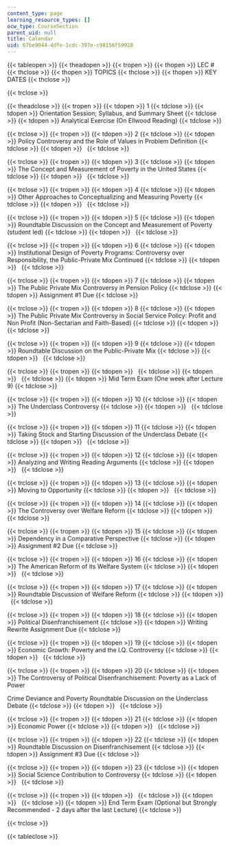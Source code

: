 ```yaml
---
content_type: page
learning_resource_types: []
ocw_type: CourseSection
parent_uid: null
title: Calendar
uid: 67be9944-4dfe-1cdc-397e-c98156f59928
---
```


{{< tableopen >}}
{{< theadopen >}}
{{< tropen >}}
{{< thopen >}}
LEC #
{{< thclose >}}
{{< thopen >}}
TOPICS
{{< thclose >}}
{{< thopen >}}
KEY DATES
{{< thclose >}}

{{< trclose >}}

{{< theadclose >}}
{{< tropen >}}
{{< tdopen >}}
1
{{< tdclose >}}
{{< tdopen >}}
Orientation Session; Syllabus, and Summary Sheet
{{< tdclose >}}
{{< tdopen >}}
Analytical Exercise (On Ellwood Reading)
{{< tdclose >}}

{{< trclose >}}
{{< tropen >}}
{{< tdopen >}}
2
{{< tdclose >}}
{{< tdopen >}}
Policy Controversy and the Role of Values in Problem Definition
{{< tdclose >}}
{{< tdopen >}}
 
{{< tdclose >}}

{{< trclose >}}
{{< tropen >}}
{{< tdopen >}}
3
{{< tdclose >}}
{{< tdopen >}}
The Concept and Measurement of Poverty in the United States
{{< tdclose >}}
{{< tdopen >}}
 
{{< tdclose >}}

{{< trclose >}}
{{< tropen >}}
{{< tdopen >}}
4
{{< tdclose >}}
{{< tdopen >}}
Other Approaches to Conceptualizing and Measuring Poverty
{{< tdclose >}}
{{< tdopen >}}
 
{{< tdclose >}}

{{< trclose >}}
{{< tropen >}}
{{< tdopen >}}
5
{{< tdclose >}}
{{< tdopen >}}
Roundtable Discussion on the Concept and Measurement of Poverty (student led)
{{< tdclose >}}
{{< tdopen >}}
 
{{< tdclose >}}

{{< trclose >}}
{{< tropen >}}
{{< tdopen >}}
6
{{< tdclose >}}
{{< tdopen >}}
Institutional Design of Poverty Programs: Controversy over Responsibility, the Public-Private Mix Continued
{{< tdclose >}}
{{< tdopen >}}
 
{{< tdclose >}}

{{< trclose >}}
{{< tropen >}}
{{< tdopen >}}
7
{{< tdclose >}}
{{< tdopen >}}
The Public Private Mix Controversy in Pension Policy
{{< tdclose >}}
{{< tdopen >}}
Assignment #1 Due
{{< tdclose >}}

{{< trclose >}}
{{< tropen >}}
{{< tdopen >}}
8
{{< tdclose >}}
{{< tdopen >}}
The Public Private Mix Controversy in Social Service Policy: Profit and Non Profit (Non-Sectarian and Faith-Based)
{{< tdclose >}}
{{< tdopen >}}
 
{{< tdclose >}}

{{< trclose >}}
{{< tropen >}}
{{< tdopen >}}
9
{{< tdclose >}}
{{< tdopen >}}
Roundtable Discussion on the Public-Private Mix
{{< tdclose >}}
{{< tdopen >}}
 
{{< tdclose >}}

{{< trclose >}}
{{< tropen >}}
{{< tdopen >}}
 
{{< tdclose >}}
{{< tdopen >}}
 
{{< tdclose >}}
{{< tdopen >}}
Mid Term Exam (One week after Lecture 9)
{{< tdclose >}}

{{< trclose >}}
{{< tropen >}}
{{< tdopen >}}
10
{{< tdclose >}}
{{< tdopen >}}
The Underclass Controversy
{{< tdclose >}}
{{< tdopen >}}
 
{{< tdclose >}}

{{< trclose >}}
{{< tropen >}}
{{< tdopen >}}
11
{{< tdclose >}}
{{< tdopen >}}
Taking Stock and Starting Discussion of the Underclass Debate
{{< tdclose >}}
{{< tdopen >}}
 
{{< tdclose >}}

{{< trclose >}}
{{< tropen >}}
{{< tdopen >}}
12
{{< tdclose >}}
{{< tdopen >}}
Analyzing and Writing Reading Arguments
{{< tdclose >}}
{{< tdopen >}}
 
{{< tdclose >}}

{{< trclose >}}
{{< tropen >}}
{{< tdopen >}}
13
{{< tdclose >}}
{{< tdopen >}}
Moving to Opportunity
{{< tdclose >}}
{{< tdopen >}}
 
{{< tdclose >}}

{{< trclose >}}
{{< tropen >}}
{{< tdopen >}}
14
{{< tdclose >}}
{{< tdopen >}}
The Controversy over Welfare Reform
{{< tdclose >}}
{{< tdopen >}}
 
{{< tdclose >}}

{{< trclose >}}
{{< tropen >}}
{{< tdopen >}}
15
{{< tdclose >}}
{{< tdopen >}}
Dependency in a Comparative Perspective
{{< tdclose >}}
{{< tdopen >}}
Assignment #2 Due
{{< tdclose >}}

{{< trclose >}}
{{< tropen >}}
{{< tdopen >}}
16
{{< tdclose >}}
{{< tdopen >}}
The American Reform of its Welfare System
{{< tdclose >}}
{{< tdopen >}}
 
{{< tdclose >}}

{{< trclose >}}
{{< tropen >}}
{{< tdopen >}}
17
{{< tdclose >}}
{{< tdopen >}}
Roundtable Discussion of Welfare Reform
{{< tdclose >}}
{{< tdopen >}}
 
{{< tdclose >}}

{{< trclose >}}
{{< tropen >}}
{{< tdopen >}}
18
{{< tdclose >}}
{{< tdopen >}}
Political Disenfranchisement
{{< tdclose >}}
{{< tdopen >}}
Writing Rewrite Assignment Due
{{< tdclose >}}

{{< trclose >}}
{{< tropen >}}
{{< tdopen >}}
19
{{< tdclose >}}
{{< tdopen >}}
Economic Growth: Poverty and the I.Q. Controversy
{{< tdclose >}}
{{< tdopen >}}
 
{{< tdclose >}}

{{< trclose >}}
{{< tropen >}}
{{< tdopen >}}
20
{{< tdclose >}}
{{< tdopen >}}
The Controversy of Political Disenfranchisement: Poverty as a Lack of Power  
  
Crime Deviance and Poverty Roundtable Discussion on the Underclass Debate
{{< tdclose >}}
{{< tdopen >}}
 
{{< tdclose >}}

{{< trclose >}}
{{< tropen >}}
{{< tdopen >}}
21
{{< tdclose >}}
{{< tdopen >}}
Economic Power
{{< tdclose >}}
{{< tdopen >}}
 
{{< tdclose >}}

{{< trclose >}}
{{< tropen >}}
{{< tdopen >}}
22
{{< tdclose >}}
{{< tdopen >}}
Roundtable Discussion on Disenfranchisement
{{< tdclose >}}
{{< tdopen >}}
Assignment #3 Due
{{< tdclose >}}

{{< trclose >}}
{{< tropen >}}
{{< tdopen >}}
23
{{< tdclose >}}
{{< tdopen >}}
Social Science Contribution to Controversy
{{< tdclose >}}
{{< tdopen >}}
 
{{< tdclose >}}

{{< trclose >}}
{{< tropen >}}
{{< tdopen >}}
 
{{< tdclose >}}
{{< tdopen >}}
 
{{< tdclose >}}
{{< tdopen >}}
End Term Exam (Optional but Strongly Recommended - 2 days after the last Lecture)
{{< tdclose >}}

{{< trclose >}}

{{< tableclose >}}